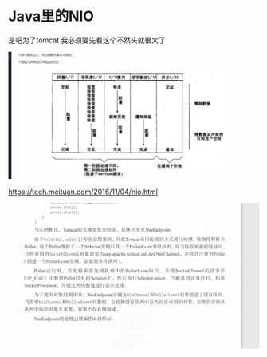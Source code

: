 # Java里的NIO

是吧为了tomcat 我必须要先看这个不然头就很大了

![image-20210730104124754](assets/image-20210730104124754.png)

https://tech.meituan.com/2016/11/04/nio.html

![image-20210730121043783](assets/image-20210730121043783.png)